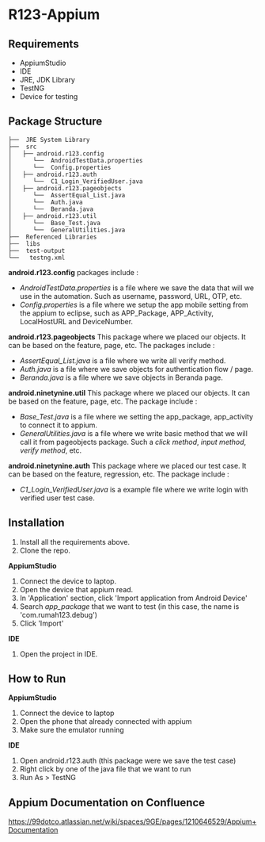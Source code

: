 # R123-Appium

## Requirements
- AppiumStudio
- IDE
- JRE, JDK Library
- TestNG
- Device for testing

## Package Structure
```
├──  JRE System Library
├──  src
│   ├── android.r123.config
│      └──  AndroidTestData.properties
│      └──  Config.properties
│   ├── android.r123.auth
│      └──  C1_Login_VerifiedUser.java
│   ├── android.r123.pageobjects
│      └──  AssertEqual_List.java
│      └──  Auth.java
│      └──  Beranda.java
│   ├── android.r123.util
│      └──  Base_Test.java
│      └──  GeneralUtilities.java
├──  Referenced Libraries
├──  libs
├──  test-output
└──   testng.xml

```


**android.r123.config** packages include :
  - *AndroidTestData.properties* is a file where we save the data that will we use in the automation. Such as username, password, URL, OTP, etc.
  - *Config.properties* is a file where we setup the app mobile setting from the appium to eclipse, such as APP_Package, APP_Activity, LocalHostURL and DeviceNumber.
  
  **android.r123.pageobjects** This package where we placed our objects. It can be based on the feature, page, etc. The packages include :
  -  *AssertEqual_List.java* is a file where we write all verify method.
  -  *Auth.java* is a file where we save objects for authentication flow / page.
  -  *Beranda.java* is a file where we save objects in Beranda page.
  
  **android.ninetynine.util** This package where we placed our objects. It can be based on the feature, page, etc. The package include :
  -  *Base_Test.java* is a file where we setting the app_package, app_activity to connect it to appium. 
  -  *GeneralUtilities.java* is a file where we write basic method that we will call it from pageobjects package. Such a *click method*, *input method*, *verify method*, etc.

**android.ninetynine.auth** This package where we placed our test case. It can be based on the feature, regression, etc. The package include :
  -  *C1_Login_VerifiedUser.java* is a example file where we write login with verified user test case.


## Installation
1. Install all the requirements above.
2. Clone the repo.

**AppiumStudio**
1. Connect the device to laptop.
2. Open the device that appium read.
3. In 'Application' section, click 'Import application from Android Device'
4. Search *app_package* that we want to test (in this case, the name is 'com.rumah123.debug')
5. Click 'Import'

**IDE**
1. Open the project in IDE.

## How to Run
**AppiumStudio**
1. Connect the device to laptop
2. Open the phone that already connected with appium
3. Make sure the emulator running 

**IDE**
1. Open android.r123.auth (this package were we save the test case)
2. Right click by one of the java file that we want to run
3. Run As > TestNG


## Appium Documentation on Confluence
https://99dotco.atlassian.net/wiki/spaces/9GE/pages/1210646529/Appium+Documentation

